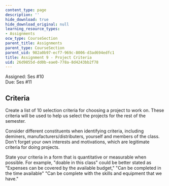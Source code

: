 ```yaml
---
content_type: page
description: ''
hide_download: true
hide_download_original: null
learning_resource_types:
- Assignments
ocw_type: CourseSection
parent_title: Assignments
parent_type: CourseSection
parent_uid: 982a0b97-ecf7-969c-8006-d3ad694edfc1
title: Assignment 9 - Project Criteria
uid: 26d9855d-dd0b-eae0-778a-8d4243bb2f78
---
```


Assigned: Ses #10  
Due: Ses #11

Criteria
--------

Create a list of 10 selection criteria for choosing a project to work on. These criteria will be used to help us select the projects for the rest of the semester.

Consider different constituents when identifying criteria, including deminers, manufacturers/distributers, yourself and members of the class. Don't forget your own interests and motivations, which are legitimate criteria for doing projects.

State your criteria in a form that is quantitative or measurable when possible. For example, "doable in this class" could be better stated as "Expenses can be covered by the available budget," "Can be completed in the time available" "Can be complete with the skills and equipment that we have."